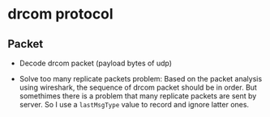 # drcom protocol

## Packet
- Decode
drcom packet (payload bytes of udp)

- Solve too many replicate packets problem:
Based on the packet analysis using wireshark, the sequence of drcom packet 
should be in order. But somethimes there is a problem that many replicate 
packets are sent by server. So I use a `lastMsgType` value to record and 
ignore latter ones.